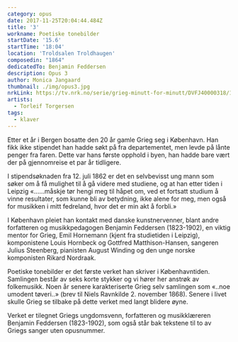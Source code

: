 ```yaml
---
category: opus
date: 2017-11-25T20:04:44.484Z
title: '3'
workname: Poetiske tonebilder
startDate: '15.6'
startTime: '18:04'
location: 'Troldsalen Troldhaugen'
composedin: "1864"
dedicatedTo: Benjamin Feddersen
description: Opus 3
author: Monica Jangaard
thumbnail: ./img/opus3.jpg
nrkLink: https://tv.nrk.no/serie/grieg-minutt-for-minutt/DVFJ40000318/15-06-2018
artists:
  - Torleif Torgersen
tags:
  - klaver
---
```

Etter et år i Bergen bosatte den 20 år gamle Grieg seg i København. Han fikk ikke stipendet han hadde søkt på fra departementet, men levde på lånte penger fra faren. Dette var hans første opphold i byen, han hadde bare vært der på gjennomreise et par år tidligere.

I stipendsøknaden fra 12. juli 1862 er det en selvbevisst ung mann som søker om å få mulighet til å gå videre med studiene, og at han etter tiden i Leipzig «……måskje tør hengi meg til håpet om, ved et fortsatt studium å vinne resultater, som kunne bli av betydning, ikke alene for meg, men også for musikken i mitt fedreland, hvor det er min akt å forbli.»

I København pleiet han kontakt med danske kunstnervenner, blant andre forfatteren og musikkpedagogen Benjamin Feddersen (1823-1902), en viktig mentor for Grieg, Emil Hornemann (kjent fra studietiden i Leipzig), komponistene Louis Hornbeck og Gottfred Matthison-Hansen, sangeren Julius Steenberg, pianisten August Winding og den unge norske komponisten Rikard Nordraak.

Poetiske tonebilder er det første verket han skriver i Københavntiden. Samlingen består av seks korte stykker og vi hører her anstrøk av folkemusikk. Noen år senere karakteriserte Grieg selv samlingen som «..noe umodent tøveri..» (brev til Niels Ravnkilde 2. november 1868). Senere i livet skulle Grieg se tilbake på dette verket med langt blidere øyne.  

Verket er tilegnet Griegs ungdomsvenn, forfatteren og musikklæreren Benjamin Feddersen (1823-1902), som også står bak tekstene til to av Griegs sanger uten opusnummer.

